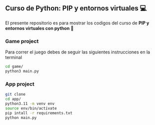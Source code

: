 ## Curso de Python: PIP y entornos virtuales 💻

El presente repositorio es para mostrar los codigos del curso de **PIP y entornos virtuales con python** 🐍

### Game project

Para correr el juego debes de seguir las siguientes instrucciones en la terminal

```sh
cd game/
python3 main.py
```

### App project

```sh
git clone
cd app/
python3.11 -m venv env
source env/bin/activate
pip intall -r requirements.txt
python main.py
```